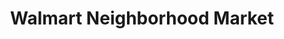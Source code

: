 ---
title: "Walmart Neighborhood Market"
url: /oklahoma-city/walmart-neighborhood-market-south-western-avenue/
shop: supermarket
---